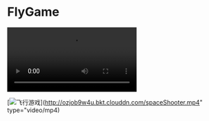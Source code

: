 # FlyGame
<video  id="video" class="center">
    <source src="http://ozjob9w4u.bkt.clouddn.com/spaceShooter.mp4" type="video/mp4"></source>
</video>

[![飞行游戏](https://asciinema.org/a/42383.png)](http://ozjob9w4u.bkt.clouddn.com/spaceShooter.mp4" type="video/mp4)
